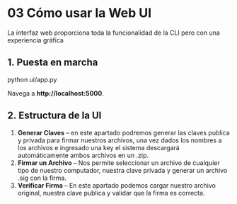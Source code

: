 # 03 Cómo usar la Web UI

La interfaz web proporciona toda la funcionalidad de la CLI pero con una experiencia gráfica 


## 1. Puesta en marcha

python ui/app.py


Navega a **http://localhost:5000**.  


## 2. Estructura de la UI

1. **Generar Claves** – en este apartado podremos generar las claves publica y privada para firmar nuestros archivos, una vez dados los nombres a los archivos e ingresado una key el sistema descargará automáticamente ambos archivos en un .zip.  
2. **Firmar un Archivo** – Nos permite seleccionar un archivo de cualquier tipo de nuestro computador, nuestra clave privada y generar un archivo .sig con la firma.  
3. **Verificar Firma** – En este apartado podemos cargar nuestro archivo original, nuestra clave publica y validar que la firma es correcta.  


